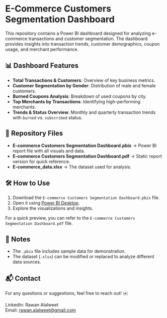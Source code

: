 # E-Commerce Customers Segmentation Dashboard

This repository contains a Power BI dashboard designed for analyzing e-commerce transactions and customer segmentation. The dashboard provides insights into transaction trends, customer demographics, coupon usage, and merchant performance.

## 📊 Dashboard Features
- **Total Transactions & Customers**: Overview of key business metrics.
- **Customer Segmentation by Gender**: Distribution of male and female customers.
- **Burned Coupons Analysis**: Breakdown of used coupons by city.
- **Top Merchants by Transactions**: Identifying high-performing merchants.
- **Trends & Status Overview**: Monthly and quarterly transaction trends with `burned` vs. `subscribed` status.

## 📂 Repository Files
- **E-commerce Customers Segmentation Dashboard.pbix** → Power BI report file with all visuals and data.
- **E-commerce Customers Segmentation Dashboard.pdf** → Static report version for quick reference.
- **E-commerce_data.xlsx** → The dataset used for analysis.

## 🛠 How to Use
1. Download the `E-commerce Customers Segmentation Dashboard.pbix` file.
2. Open it using [Power BI Desktop](https://powerbi.microsoft.com/).
3. Explore the visualizations and insights.

For a quick preview, you can refer to the `E-commerce Customers Segmentation Dashboard.pdf` file.

## 📢 Notes
- The `.pbix` file includes sample data for demonstration.
- The dataset (`.xlsx`) can be modified or replaced to analyze different data sources.

## 📬 Contact
For any questions or suggestions, feel free to reach out! ✉️

LinkedIn: Rawan Alalweet  
Email: rawan.alalweet@gmail.com  


